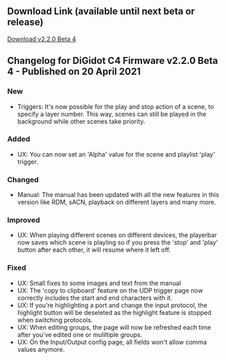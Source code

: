 ## Download Link (available until next beta or release) ##
[Download v2.2.0 Beta 4](http://update.digidot.eu/v2019_1/c4/firmware/v2_0/beta_files/C-4_2021-05-20_1518.c4u)

## Changelog for DiGidot C4 Firmware v2.2.0 Beta 4 - Published on 20 April 2021 ##

### New ###
* Triggers: It's now possible for the play and stop action of a scene, to specify a layer number. This way, scenes can still be played in the background while other scenes take priority.

### Added ###
* UX: You can now set an 'Alpha' value for the scene and playlist 'play' trigger. 

### Changed ###
* Manual: The manual has been updated with all the new features in this version like RDM, sACN, playback on different layers and many more.


### Improved ###
* UX: When playing different scenes on different devices, the playerbar now saves which scene is playling so if you press the 'stop' and 'play' button after each other, it will resume where it left off.

### Fixed ###
* UX: Small fixes to some images and text from the manual
* UX: The 'copy to clipboard' feature on the UDP trigger page now correctly includes the start and end characters with it.
* UX: If you're highlighting a port and change the input protocol, the highlight button will be deseleted as the highlight feature is stopped when switching protocols.
* UX: When editing groups, the page will now be refreshed each time after you've edited one or muliltiple groups.
* UX: On the Input/Output config page, all fields won't allow comma values anymore.
